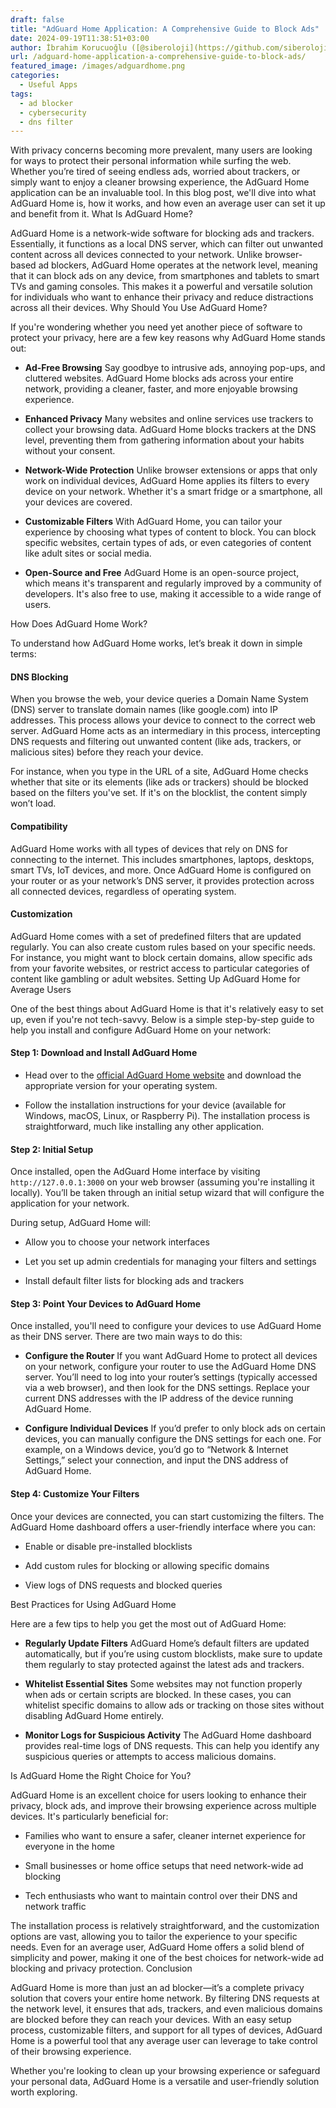 ```yaml
---
draft: false
title: "AdGuard Home Application: A Comprehensive Guide to Block Ads"
date: 2024-09-19T11:38:51+03:00
author: İbrahim Korucuoğlu ([@siberoloji](https://github.com/siberoloji))
url: /adguard-home-application-a-comprehensive-guide-to-block-ads/
featured_image: /images/adguardhome.png
categories:
  - Useful Apps
tags:
  - ad blocker
  - cybersecurity
  - dns filter
---
```



With privacy concerns becoming more prevalent, many users are looking for ways to protect their personal information while surfing the web. Whether you’re tired of seeing endless ads, worried about trackers, or simply want to enjoy a cleaner browsing experience, the AdGuard Home application can be an invaluable tool. In this blog post, we'll dive into what AdGuard Home is, how it works, and how even an average user can set it up and benefit from it.
What Is AdGuard Home?



AdGuard Home is a network-wide software for blocking ads and trackers. Essentially, it functions as a local DNS server, which can filter out unwanted content across all devices connected to your network. Unlike browser-based ad blockers, AdGuard Home operates at the network level, meaning that it can block ads on any device, from smartphones and tablets to smart TVs and gaming consoles. This makes it a powerful and versatile solution for individuals who want to enhance their privacy and reduce distractions across all their devices.
Why Should You Use AdGuard Home?



If you're wondering whether you need yet another piece of software to protect your privacy, here are a few key reasons why AdGuard Home stands out:


* **Ad-Free Browsing** Say goodbye to intrusive ads, annoying pop-ups, and cluttered websites. AdGuard Home blocks ads across your entire network, providing a cleaner, faster, and more enjoyable browsing experience.

* **Enhanced Privacy** Many websites and online services use trackers to collect your browsing data. AdGuard Home blocks trackers at the DNS level, preventing them from gathering information about your habits without your consent.

* **Network-Wide Protection** Unlike browser extensions or apps that only work on individual devices, AdGuard Home applies its filters to every device on your network. Whether it's a smart fridge or a smartphone, all your devices are covered.

* **Customizable Filters** With AdGuard Home, you can tailor your experience by choosing what types of content to block. You can block specific websites, certain types of ads, or even categories of content like adult sites or social media.

* **Open-Source and Free** AdGuard Home is an open-source project, which means it's transparent and regularly improved by a community of developers. It's also free to use, making it accessible to a wide range of users.

How Does AdGuard Home Work?



To understand how AdGuard Home works, let’s break it down in simple terms:


#### DNS Blocking



When you browse the web, your device queries a Domain Name System (DNS) server to translate domain names (like google.com) into IP addresses. This process allows your device to connect to the correct web server. AdGuard Home acts as an intermediary in this process, intercepting DNS requests and filtering out unwanted content (like ads, trackers, or malicious sites) before they reach your device.



For instance, when you type in the URL of a site, AdGuard Home checks whether that site or its elements (like ads or trackers) should be blocked based on the filters you've set. If it's on the blocklist, the content simply won’t load.


#### Compatibility



AdGuard Home works with all types of devices that rely on DNS for connecting to the internet. This includes smartphones, laptops, desktops, smart TVs, IoT devices, and more. Once AdGuard Home is configured on your router or as your network’s DNS server, it provides protection across all connected devices, regardless of operating system.


#### Customization



AdGuard Home comes with a set of predefined filters that are updated regularly. You can also create custom rules based on your specific needs. For instance, you might want to block certain domains, allow specific ads from your favorite websites, or restrict access to particular categories of content like gambling or adult websites.
Setting Up AdGuard Home for Average Users



One of the best things about AdGuard Home is that it's relatively easy to set up, even if you're not tech-savvy. Below is a simple step-by-step guide to help you install and configure AdGuard Home on your network:


#### Step 1: Download and Install AdGuard Home


* Head over to the <a href="https://adguard.com/en/adguard-home/overview.html">official AdGuard Home website</a> and download the appropriate version for your operating system.

* Follow the installation instructions for your device (available for Windows, macOS, Linux, or Raspberry Pi). The installation process is straightforward, much like installing any other application.



#### Step 2: Initial Setup



Once installed, open the AdGuard Home interface by visiting `http://127.0.0.1:3000` on your web browser (assuming you're installing it locally). You’ll be taken through an initial setup wizard that will configure the application for your network.



During setup, AdGuard Home will:


* Allow you to choose your network interfaces

* Let you set up admin credentials for managing your filters and settings

* Install default filter lists for blocking ads and trackers



#### Step 3: Point Your Devices to AdGuard Home



Once installed, you'll need to configure your devices to use AdGuard Home as their DNS server. There are two main ways to do this:


* **Configure the Router** If you want AdGuard Home to protect all devices on your network, configure your router to use the AdGuard Home DNS server. You’ll need to log into your router’s settings (typically accessed via a web browser), and then look for the DNS settings. Replace your current DNS addresses with the IP address of the device running AdGuard Home.

* **Configure Individual Devices** If you’d prefer to only block ads on certain devices, you can manually configure the DNS settings for each one. For example, on a Windows device, you’d go to “Network &amp; Internet Settings,” select your connection, and input the DNS address of AdGuard Home.



#### Step 4: Customize Your Filters



Once your devices are connected, you can start customizing the filters. The AdGuard Home dashboard offers a user-friendly interface where you can:


* Enable or disable pre-installed blocklists

* Add custom rules for blocking or allowing specific domains

* View logs of DNS requests and blocked queries

Best Practices for Using AdGuard Home



Here are a few tips to help you get the most out of AdGuard Home:


* **Regularly Update Filters** AdGuard Home’s default filters are updated automatically, but if you’re using custom blocklists, make sure to update them regularly to stay protected against the latest ads and trackers.

* **Whitelist Essential Sites** Some websites may not function properly when ads or certain scripts are blocked. In these cases, you can whitelist specific domains to allow ads or tracking on those sites without disabling AdGuard Home entirely.

* **Monitor Logs for Suspicious Activity** The AdGuard Home dashboard provides real-time logs of DNS requests. This can help you identify any suspicious queries or attempts to access malicious domains.

Is AdGuard Home the Right Choice for You?



AdGuard Home is an excellent choice for users looking to enhance their privacy, block ads, and improve their browsing experience across multiple devices. It's particularly beneficial for:


* Families who want to ensure a safer, cleaner internet experience for everyone in the home

* Small businesses or home office setups that need network-wide ad blocking

* Tech enthusiasts who want to maintain control over their DNS and network traffic




The installation process is relatively straightforward, and the customization options are vast, allowing you to tailor the experience to your specific needs. Even for an average user, AdGuard Home offers a solid blend of simplicity and power, making it one of the best choices for network-wide ad blocking and privacy protection.
Conclusion



AdGuard Home is more than just an ad blocker—it’s a complete privacy solution that covers your entire home network. By filtering DNS requests at the network level, it ensures that ads, trackers, and even malicious domains are blocked before they can reach your devices. With an easy setup process, customizable filters, and support for all types of devices, AdGuard Home is a powerful tool that any average user can leverage to take control of their browsing experience.



Whether you're looking to clean up your browsing experience or safeguard your personal data, AdGuard Home is a versatile and user-friendly solution worth exploring.
